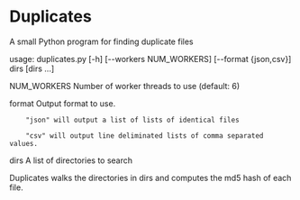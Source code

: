 # Duplicates
A small Python program for finding duplicate files

usage: duplicates.py [-h] [--workers NUM_WORKERS] [--format {json,csv}]
                     dirs [dirs ...]

NUM\_WORKERS	Number of worker threads to use (default: 6)

format		Output format to use.

		"json" will output a list of lists of identical files

		"csv" will output line deliminated lists of comma separated values.

dirs		A list of directories to search

Duplicates walks the directories in dirs and computes the md5 hash of each file. 
